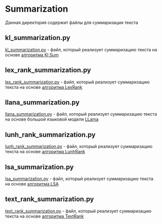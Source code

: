 # Summarization
Данная директория содержит файлы для суммаризации текста

## kl_summarization.py
[kl_summarization.py](https://github.com/PakilevDima/sirius/blob/main/summarization/kl_summarization.py) - файл, который 
реализует суммаризацию текста на основе [алгоритма Kl Sum](https://iq.opengenus.org/k-l-sum-algorithm-for-text-summarization/)

## lex_rank_summarization.py
[lex_rank_summarization.py](https://github.com/PakilevDima/sirius/blob/main/summarization/lex_rank_summarization.py) - файл, который 
реализует суммаризацию текста на основе [алгоритма LexRank](https://iq.opengenus.org/lexrank-text-summarization/)

## llana_summarization.py
[llana_summarization.py](https://github.com/PakilevDima/sirius/blob/main/summarization/llana_summarization.py) - файл, который
реализует суммаризацию текста на основе большой языковой модели [LLama](https://llamaimodel.com/)

## lunh_rank_summarization.py
[lunh_rank_summarization.py](https://github.com/PakilevDima/sirius/blob/main/summarization/lunh_rank_summarization.py) - файл, который 
реализует суммаризацию текста на основе [алгоритма LunhRank](https://www.geeksforgeeks.org/luhn-algorithm/)

## lsa_summarization.py
[lsa_summarization.py](https://github.com/PakilevDima/sirius/blob/main/summarization/lsa_summarization.py) - файл, который
реализует суммаризацию текста на основе [алгоритма LSA](https://habr.com/ru/articles/110078/)

## text_rank_summarization.py
[text_rank_summarization.py](https://github.com/PakilevDima/sirius/blob/main/summarization/text_rank_summarization.py) - файл, который
реализует суммаризацию текста на основе [алгоритма TextRank](https://iq.opengenus.org/textrank-for-text-summarization/)
